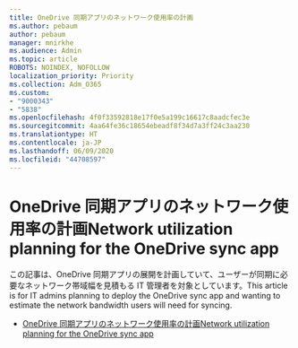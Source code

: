 ```yaml
---
title: OneDrive 同期アプリのネットワーク使用率の計画
ms.author: pebaum
author: pebaum
manager: mnirkhe
ms.audience: Admin
ms.topic: article
ROBOTS: NOINDEX, NOFOLLOW
localization_priority: Priority
ms.collection: Adm_O365
ms.custom:
- "9000343"
- "5838"
ms.openlocfilehash: 4f0f33592818e17f0e5a199c16617c8aadcfec3e
ms.sourcegitcommit: 4aa64fe36c18654ebeadf8f34d7a3ff24c3aa230
ms.translationtype: HT
ms.contentlocale: ja-JP
ms.lasthandoff: 06/09/2020
ms.locfileid: "44708597"
---
```

# <a name="network-utilization-planning-for-the-onedrive-sync-app"></a><span data-ttu-id="e808b-102">OneDrive 同期アプリのネットワーク使用率の計画</span><span class="sxs-lookup"><span data-stu-id="e808b-102">Network utilization planning for the OneDrive sync app</span></span>

<span data-ttu-id="e808b-103">この記事は、OneDrive 同期アプリの展開を計画していて、ユーザーが同期に必要なネットワーク帯域幅を見積もる IT 管理者を対象としています。</span><span class="sxs-lookup"><span data-stu-id="e808b-103">This article is for IT admins planning to deploy the OneDrive sync app and wanting to estimate the network bandwidth users will need for syncing.</span></span>  

- [<span data-ttu-id="e808b-104">OneDrive 同期アプリのネットワーク使用率の計画</span><span class="sxs-lookup"><span data-stu-id="e808b-104">Network utilization planning for the OneDrive sync app</span></span>](https://docs.microsoft.com/onedrive/network-utilization-planning)